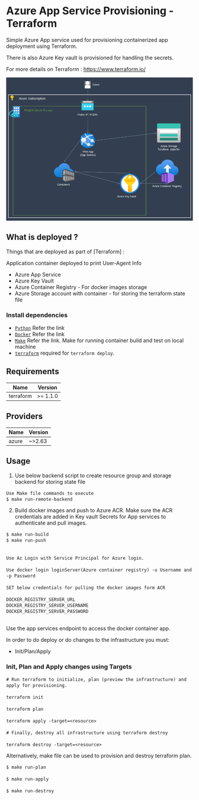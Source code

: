 # Azure App Service Provisioning - Terraform

Simple Azure App service used for provisioning containerized app deployment using Terraform. 

There is also Azure Key vault is provisioned for handling the secrets.

For more details on Terraform : https://www.terraform.io/


![Azure-Container-App-Service](/Az-app-service.png)


## What is deployed ?

Things that are deployed as part of [Terraform] :

Application container deployed to print User-Agent Info

* Azure App Service
* Azure Key Vault
* Azure Container Registry - For docker images storage
* Azure Storage account with container - for storing the terraform state file

### Install dependencies

* [`Python`](https://www.python.org/downloads/) Refer the link
* [`Docker`](https://docs.docker.com/engine/install/) Refer the link
* [`Make`](https://www.gnu.org/software/make/) Refer the link. Make for running container build and test on local machine
* [`terraform`](https://learn.hashicorp.com/tutorials/terraform/install-cli) required for `terraform deploy`.

## Requirements

| Name | Version |
|------|---------|
| terraform | >= 1.1.0 |

## Providers

| Name | Version |
|------|---------|
| azure | ~>2.63 |

## Usage

1. Use below backend script to create resource group and storage backend for storing state file
```
Use Make file commands to execute
$ make run-remote-backend

```
2. Build docker images and push to Azure ACR. Make sure the ACR credentials are added in Key vault Secrets for App services to authenticate and pull images.

```
$ make run-build
$ make run-push


Use Az Login with Service Principal for Azure login. 

Use docker login loginServer(Azure container registry) -u Username and -p Password

SET below credentials for pulling the docker images form ACR

DOCKER_REGISTRY_SERVER_URL
DOCKER_REGISTRY_SERVER_USERNAME
DOCKER_REGISTRY_SERVER_PASSWORD


```

Use the app services endpoint to access the docker container app.

In order to do deploy or do changes to the infrastructure you must:

* Init/Plan/Apply

### Init, Plan and Apply changes using Targets
```
# Run terraform to initialize, plan (preview the infrastructure) and apply for provisioning.

terraform init

terraform plan

terraform apply -target=<resource>

# Finally, destroy all infrastructure using terraform destroy

terraform destroy -target=<resource>
```

Alternatively, make file can be used to provision and destroy terraform plan.
```
$ make run-plan

$ make run-apply

$ make run-destroy

```





